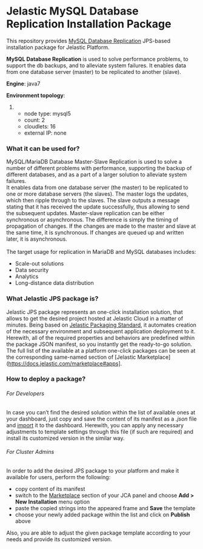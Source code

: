 # Jelastic MySQL Database Replication Installation Package 

This repository provides [MySQL Database Replication](http://docs.jelastic.com/database-master-slave-replication/) JPS-based installation package for Jelastic Platform.


**MySQL Database Replication** is used to solve performance problems, to support the db backups, and to alleviate system failures. It enables data from one database server (master) to be replicated to another (slave).

**Engine**: java7

**Environment topology**:

1. 
   - node type: mysql5
   - count: 2
   - cloudlets: 16
   - external IP: none

### What it can be used for?
MySQL/MariaDB Database Master-Slave Replication is used to solve a number of different problems with performance, supporting the backup of different databases, and as a part of a larger solution to alleviate system failures.<br />
It enables data from one database server (the master) to be replicated to one or more database servers (the slaves). The master logs the updates, which then ripple through to the slaves. The slave outputs a message stating that it has received the update successfully, thus allowing to send the subsequent updates. Master-slave replication can be either synchronous or asynchronous. The difference is simply the timing of propagation of changes. If the changes are made to the master and slave at the same time, it is synchronous. If changes are queued up and written later, it is asynchronous.<br />
<br />
The target usage for replication in MariaDB and MySQL databases includes:
  -  Scale-out solutions
  -  Data security
  -  Analytics
  -  Long-distance data distribution

### What Jelastic JPS package is?

Jelastic JPS package represents an one-click installation solution, that allows to get the desired project hosted at Jelastic Cloud in a matter of minutes. Being based on [Jelastic Packaging Standard](https://docs.jelastic.com/jps), it automates creation of the necessary environment and subsequent application deployment to it. Herewith, all of the required properties and behaviors are predefined within the package JSON manifest, so you instantly get the ready-to-go solution.
The full list of the available at a platform one-click packages can be seen at the corresponding same-named section of [Jelastic Marketplace](https://docs.jelastic.com/marketplace#apps].

### How to deploy a package?
###### For Developers

In case you can’t find the desired solution within the list of available ones at your dashboard, just copy and save the content of its manifest as a *.json* file and [import](https://docs.jelastic.com/environment-export-import#import) it to the dashboard. Herewith, you can apply any necessary adjustments to template settings through this file (if such are required) and install its customized version in the similar way.

###### For Cluster Admins

In order to add the desired JPS package to your platform and make it available for users, perform the following:
- copy content of its manifest 
- switch to the [Marketplace](http://ops-docs.jelastic.com/marketplace-46) section of your JCA panel and choose **Add > New Installation** menu option
- paste the copied strings into the appeared frame and **Save** the template
- choose your newly added package within the list and click on **Publish** above

Also, you are able to adjust the given package template according to your needs and provide its customized version.
